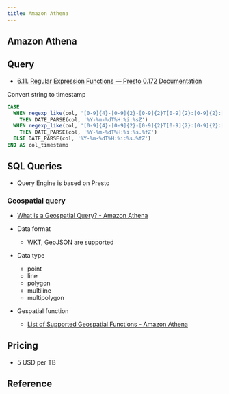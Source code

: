 ```yaml
---
title: Amazon Athena
---
```


## Amazon Athena


## Query
- [6\.11\. Regular Expression Functions — Presto 0\.172 Documentation](https://prestodb.github.io/docs/0.172/functions/regexp.html)

Convert string to timestamp

```sql
CASE
  WHEN regexp_like(col, '[0-9]{4}-[0-9]{2}-[0-9]{2}T[0-9]{2}:[0-9]{2}:[0-9]{2}Z')
    THEN DATE_PARSE(col, '%Y-%m-%dT%H:%i:%sZ')
  WHEN regexp_like(col, '[0-9]{4}-[0-9]{2}-[0-9]{2}T[0-9]{2}:[0-9]{2}:[0-9]{2}.[0-9]+Z')
    THEN DATE_PARSE(col, '%Y-%m-%dT%H:%i:%s.%fZ')
  ELSE DATE_PARSE(col, '%Y-%m-%dT%H:%i:%s.%fZ')
END AS col_timestamp
```

## SQL Queries
* Query Engine is based on Presto

### Geospatial query
* [What is a Geospatial Query? \- Amazon Athena](https://docs.aws.amazon.com/athena/latest/ug/geospatial-query-what-is.html)

* Data format
    * WKT, GeoJSON are supported
* Data type
    * point
    * line
    * polygon
    * multiline
    * multipolygon
* Gespatial function
    * [List of Supported Geospatial Functions \- Amazon Athena](https://docs.aws.amazon.com/athena/latest/ug/geospatial-functions-list.html)

## Pricing
* 5 USD per TB



## Reference

